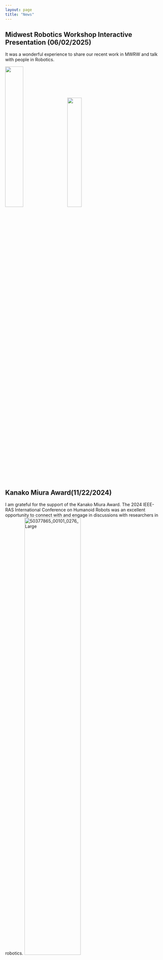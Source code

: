 ```yaml
---
layout: page
title: "News"
---
```

## Midwest Robotics Workshop Interactive Presentation (06/02/2025)
It was a wonderful experience to share our recent work in MWRW and talk with people in Robotics.<br>

<img src="https://github.com/user-attachments/assets/fb59ba53-c21d-4bd7-a45a-99189bfb782d" style="width: 34%; display: inline-block; margin-right: 5%;">
<img src="https://github.com/user-attachments/assets/4b2f90bc-6766-4463-8e2c-2b3de47e8b01" style="width: 30%; display: inline-block; margin-right: 5%;">



## Kanako Miura Award(11/22/2024)
I am grateful for the support of the Kanako Miura Award. The 2024 IEEE-RAS International Conference on Humanoid Robots was an excellent opportunity to connect with and engage in discussions with researchers in robotics.
<img src="https://github.com/user-attachments/assets/314bf36e-7b07-43b6-ba28-d9c6fa0dbe3a" alt="50377865_00101_0276_Large" style="width: 60%; display: inline-block; margin-right: 5%;">
<img src="https://github.com/user-attachments/assets/df777abe-3f77-49b3-8dba-1db287451f73" alt="photo_5139041211796008018_y" style="width: 25%; display: inline-block;">


